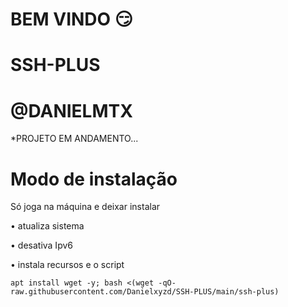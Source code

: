 # BEM VINDO 😏

# SSH-PLUS

# @DANIELMTX

*PROJETO EM ANDAMENTO...


# Modo de instalação
Só joga na máquina e deixar instalar

• atualiza sistema

• desativa Ipv6

• instala recursos e o script
```
apt install wget -y; bash <(wget -qO- raw.githubusercontent.com/Danielxyzd/SSH-PLUS/main/ssh-plus)

```
